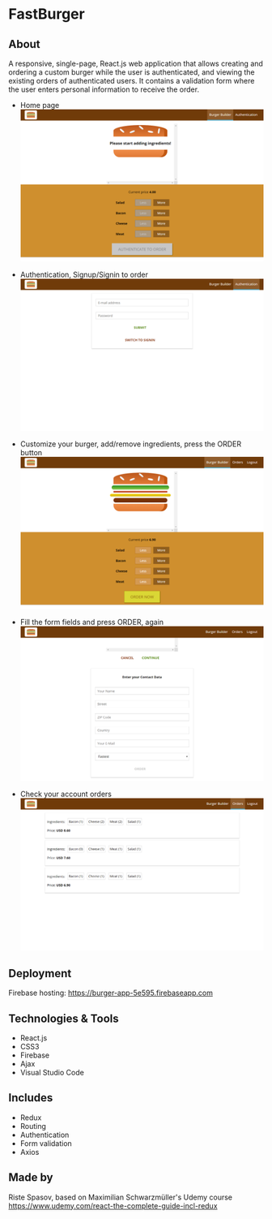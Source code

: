 # FastBurger

## About 

A responsive, single-page, React.js web application that allows creating and ordering a custom burger while the user is authenticated, and viewing the existing orders of authenticated users. It contains a validation form where the user enters personal information to receive the order. 

- Home page
![](git-images/1.PNG)

- Authentication, Signup/Signin to order
![](git-images/2.PNG)

- Customize your burger, add/remove ingredients, press the ORDER button
![](git-images/3.PNG)

- Fill the form fields and press ORDER, again
![](git-images/4.PNG)

- Check your account orders
![](git-images/5.PNG)

## Deployment

Firebase hosting: https://burger-app-5e595.firebaseapp.com

## Technologies & Tools

- React.js
- CSS3
- Firebase 
- Ajax
- Visual Studio Code 

## Includes

- Redux
- Routing
- Authentication
- Form validation
- Axios

## Made by

Riste Spasov, based on Maximilian Schwarzmüller's Udemy course https://www.udemy.com/react-the-complete-guide-incl-redux

